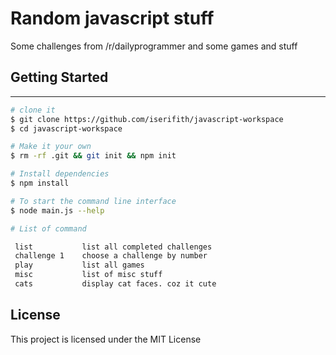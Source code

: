 
# Random javascript stuff

Some challenges from /r/dailyprogrammer and some games and stuff

## Getting Started

---------------

```sh
# clone it
$ git clone https://github.com/iserifith/javascript-workspace
$ cd javascript-workspace

# Make it your own
$ rm -rf .git && git init && npm init

# Install dependencies
$ npm install

# To start the command line interface
$ node main.js --help

# List of command

 list		    list all completed challenges
 challenge 1    choose a challenge by number
 play           list all games
 misc           list of misc stuff
 cats           display cat faces. coz it cute
```


## License

This project is licensed under the MIT License
